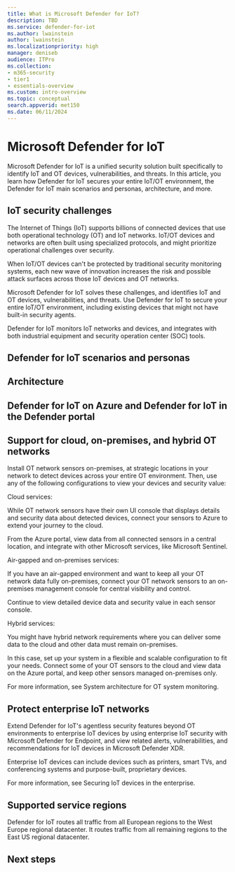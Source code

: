 ```yaml
---
title: What is Microsoft Defender for IoT?
description: TBD
ms.service: defender-for-iot
ms.author: lwainstein
author: lwainstein
ms.localizationpriority: high
manager: deniseb
audience: ITPro
ms.collection: 
- m365-security
- tier1
- essentials-overview
ms.custom: intro-overview
ms.topic: conceptual
search.appverid: met150
ms.date: 06/11/2024
---
```


# Microsoft Defender for IoT

Microsoft Defender for IoT is a unified security solution built specifically to identify IoT and OT devices, vulnerabilities, and threats. In this article, you learn how Defender for IoT secures your entire IoT/OT environment, the Defender for IoT main scenarios and personas, architecture, and more.

## IoT security challenges

The Internet of Things (IoT) supports billions of connected devices that use both operational technology (OT) and IoT networks. IoT/OT devices and networks are often built using specialized protocols, and might prioritize operational challenges over security.

When IoT/OT devices can't be protected by traditional security monitoring systems, each new wave of innovation increases the risk and possible attack surfaces across those IoT devices and OT networks.

Microsoft Defender for IoT solves these challenges, and identifies IoT and OT devices, vulnerabilities, and threats. Use Defender for IoT to secure your entire IoT/OT environment, including existing devices that might not have built-in security agents.

Defender for IoT monitors IoT networks and devices, and integrates with both industrial equipment and security operation center (SOC) tools.

## Defender for IoT scenarios and personas

## Architecture

## Defender for IoT on Azure and Defender for IoT in the Defender portal 

## Support for cloud, on-premises, and hybrid OT networks

Install OT network sensors on-premises, at strategic locations in your network to detect devices across your entire OT environment. Then, use any of the following configurations to view your devices and security value:

Cloud services:

While OT network sensors have their own UI console that displays details and security data about detected devices, connect your sensors to Azure to extend your journey to the cloud.

From the Azure portal, view data from all connected sensors in a central location, and integrate with other Microsoft services, like Microsoft Sentinel.

Air-gapped and on-premises services:

If you have an air-gapped environment and want to keep all your OT network data fully on-premises, connect your OT network sensors to an on-premises management console for central visibility and control.

Continue to view detailed device data and security value in each sensor console.

Hybrid services:

You might have hybrid network requirements where you can deliver some data to the cloud and other data must remain on-premises.

In this case, set up your system in a flexible and scalable configuration to fit your needs. Connect some of your OT sensors to the cloud and view data on the Azure portal, and keep other sensors managed on-premises only.

For more information, see System architecture for OT system monitoring.

## Protect enterprise IoT networks

Extend Defender for IoT's agentless security features beyond OT environments to enterprise IoT devices by using enterprise IoT security with Microsoft Defender for Endpoint, and view related alerts, vulnerabilities, and recommendations for IoT devices in Microsoft Defender XDR.

Enterprise IoT devices can include devices such as printers, smart TVs, and conferencing systems and purpose-built, proprietary devices.

For more information, see Securing IoT devices in the enterprise.

## Supported service regions

Defender for IoT routes all traffic from all European regions to the West Europe regional datacenter. It routes traffic from all remaining regions to the East US regional datacenter.

## Next steps



